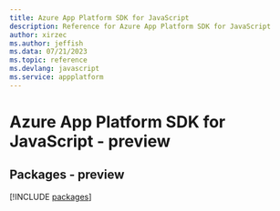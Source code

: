 ```yaml
---
title: Azure App Platform SDK for JavaScript
description: Reference for Azure App Platform SDK for JavaScript
author: xirzec
ms.author: jeffish
ms.data: 07/21/2023
ms.topic: reference
ms.devlang: javascript
ms.service: appplatform
---
```

# Azure App Platform SDK for JavaScript - preview
## Packages - preview
[!INCLUDE [packages](app-platform-index.md)]